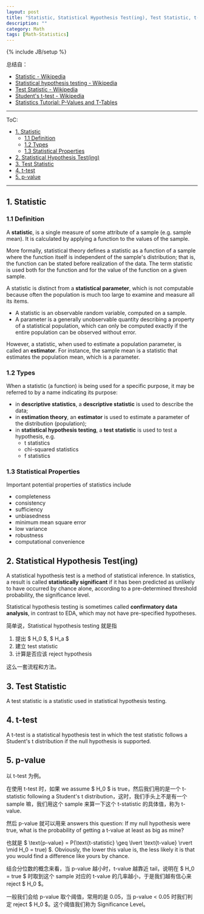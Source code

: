 ```yaml
---
layout: post
title: "Statistic, Statistical Hypothesis Test(ing), Test Statistic, t-test and p-value"
description: ""
category: Math
tags: [Math-Statistics]
---
```

{% include JB/setup %}

总结自：

* [Statistic - Wikipedia](http://en.wikipedia.org/wiki/Statistic)
* [Statistical hypothesis testing - Wikipedia](http://en.wikipedia.org/wiki/Statistical_hypothesis_testing)
* [Test Statistic - Wikipedia](http://en.wikipedia.org/wiki/Test_statistic)
* [Student's t-test - Wikipedia](http://en.wikipedia.org/wiki/Student%27s_t-test)
* [Statistics Tutorial: P-Values and T-Tables](http://www.gla.ac.uk/sums/users/jdbmcdonald/PrePost_TTest/pandt1.html)

-----

ToC:

- [1. Statistic](#1-statistic)
	- [1.1 Definition](#11-definition)
	- [1.2 Types](#12-types)
	- [1.3 Statistical Properties](#13-statistical-properties)
- [2. Statistical Hypothesis Test(ing)](#2-statistical-hypothesis-testing)
- [3. Test Statistic](#3-test-statistic)
- [4. t-test](#4-t-test)
- [5. p-value](#5-p-value)

-----

## 1. Statistic

### 1.1 Definition

A **statistic**, is a single measure of some attribute of a sample (e.g. sample mean). It is calculated by applying a function to the values of the sample.  

More formally, statistical theory defines a statistic as a function of a sample where the function itself is independent of the sample's distribution; that is, the function can be stated before realization of the data. The term statistic is used both for the function and for the value of the function on a given sample.  

A statistic is distinct from a **statistical parameter**, which is not computable because often the population is much too large to examine and measure all its items. 

* A statistic is an observable random variable, computed on a sample.
* A parameter is a generally unobservable quantity describing a property of a statistical population, which can only be computed exactly if the entire population can be observed without error.

However, a statistic, when used to estimate a population parameter, is called an **estimator**. For instance, the sample mean is a statistic that estimates the population mean, which is a parameter.  

### 1.2 Types

When a statistic (a function) is being used for a specific purpose, it may be referred to by a name indicating its purpose: 

* in **descriptive statistics**, a **descriptive statistic** is used to describe the data; 
* in **estimation theory**, an **estimator** is used to estimate a parameter of the distribution (population); 
* in **statistical hypothesis testing**, a **test statistic** is used to test a hypothesis, e.g.
	* t statistics
	* chi-squared statistics
	* f statistics
	
### 1.3 Statistical Properties

Important potential properties of statistics include 

* completeness
* consistency
* sufficiency
* unbiasedness
* minimum mean square error
* low variance
* robustness
* computational convenience

## 2. Statistical Hypothesis Test(ing)

A statistical hypothesis test is a method of statistical inference. In statistics, a result is called **statistically significant** if it has been predicted as unlikely to have occurred by chance alone, according to a pre-determined threshold probability, the significance level.  

Statistical hypothesis testing is sometimes called **confirmatory data analysis**, in contrast to EDA, which may not have pre-specified hypotheses.  

简单说，Statistical hypothesis testing 就是指 

1. 提出 $ H_0 $, $ H_a $
2. 建立 test statistic
3. 计算是否应该 reject hypothesis

这么一套流程和方法。

## 3. Test Statistic

A test statistic is a statistic used in statistical hypothesis testing.

## 4. t-test

A t-test is a statistical hypothesis test in which the test statistic follows a Student's t distribution if the null hypothesis is supported.

## 5. p-value

以 t-test 为例。  

在使用 t-test 时，如果 we assume $ H_0 $ is true，然后我们用的是一个 t-statistic following a Student's t distribution，这时，我们手头上不是有一个 sample 嘛，我们用这个 sample 来算一下这个 t-statistic 的具体值，称为 t-value.  

然后 p-value 就可以用来 answers this question: If my null hypothesis were true, what is the probability of getting a t-value at least as big as mine?  

也就是 $ \text{p-value} = P(\text{t-statistic} \geq \lvert \text{t-value} \rvert \mid H_0 = true) $. Obviously, the lower this value is, the less likely it is that you would find a difference like yours by chance.  

结合分位数的概念来看，当 p-value 越小时，t-value 越靠近 tail，说明在 $ H_0 = true $ 时取到这个 sample 对应的 t-value 的几率越小，于是我们越有信心来 reject $ H_0 $。

一般我们会给 p-value 取个阈值，常用的是 0.05，当 p-value < 0.05 时我们判定 reject $ H_0 $。这个阈值我们称为 Significance Level。
